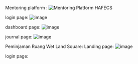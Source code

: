 
Mentoring platform :
![Mentoring Platform HAFECS](https://user-images.githubusercontent.com/74399380/178109977-e8691817-1c1c-43d8-b90d-5f517ed23934.png)

login page:
![image](https://user-images.githubusercontent.com/74399380/178109877-8235b51b-486e-4c1b-b8a5-7ed2f831b573.png)

dashboard page:
![image](https://user-images.githubusercontent.com/74399380/178109903-4d85edd2-3a5c-471d-95e8-5283789a2865.png)

journal page:
![image](https://user-images.githubusercontent.com/74399380/178109955-c10392c2-f645-4c4a-a375-4debaa368304.png)


Peminjaman Ruang Wet Land Square:
Landing page:
![image](https://user-images.githubusercontent.com/74399380/178110153-827ababe-68cd-4d00-9059-df9ed600b3d4.png)

login page:
